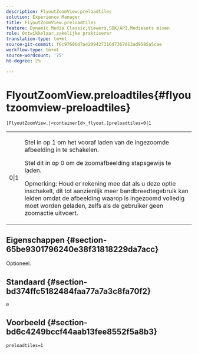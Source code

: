 ```yaml
---
description: FlyoutZoomView.preloadtiles
solution: Experience Manager
title: FlyoutZoomView.preloadtiles
feature: Dynamic Media Classic,Viewers,SDK/API,Mediasets mixen
role: Ontwikkelaar,zakelijke praktiserer
translation-type: tm+mt
source-git-commit: f6c97606d7a4209427316d7367013ad9585a5cae
workflow-type: tm+mt
source-wordcount: '75'
ht-degree: 2%

---
```



# FlyoutZoomView.preloadtiles{#flyoutzoomview-preloadtiles}

`[FlyoutZoomView.|<containerId>_flyout.]preloadtiles=0|1`

<table id="table_E314540D347D47699C04EB80D20C0721"> 
 <tbody> 
  <tr> 
   <td colname="col1"> <p> <span class="codeph"> 0|1</span> </p> </td> 
   <td colname="col2"> <p> Stel in op <span class="codeph"> 1</span> om het vooraf laden van de ingezoomde afbeelding in te schakelen. </p> <p>Stel dit in op <span class="codeph"> 0</span> om de zoomafbeelding stapsgewijs te laden. </p> <p> <p>Opmerking:  Houd er rekening mee dat als u deze optie inschakelt, dit tot aanzienlijk meer bandbreedtegebruik kan leiden omdat de afbeelding waarop is ingezoomd volledig moet worden geladen, zelfs als de gebruiker geen zoomactie uitvoert. </p> </p> </td> 
  </tr> 
 </tbody> 
</table>

## Eigenschappen {#section-65be9301796240e38f31818229da7acc}

Optioneel.

## Standaard {#section-bd374ffc5182484faa77a7a3c8fa70f2}

`0`

## Voorbeeld {#section-bd6c4249bccf44aab13fee8552f5a8b3}

`preloadtiles=1`
